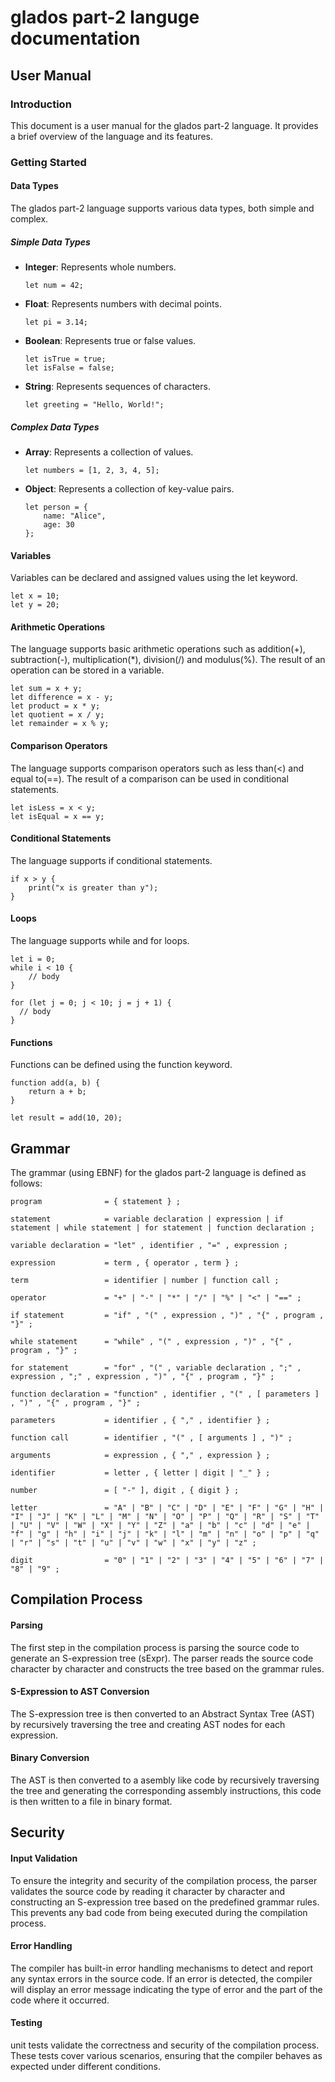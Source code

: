 # glados part-2 languge documentation

## User Manual

### Introduction

This document is a user manual for the glados part-2 language. It provides a brief overview of the language and its features.

### Getting Started

#### Data Types

The glados part-2 language supports various data types, both simple and complex.

##### Simple Data Types

- **Integer**: Represents whole numbers.
  ```glados
  let num = 42;
  ```
- **Float**: Represents numbers with decimal points.
  ```glados
  let pi = 3.14;
  ```
- **Boolean**: Represents true or false values.
  ```glados
  let isTrue = true;
  let isFalse = false;
  ```
- **String**: Represents sequences of characters.
  ```glados
  let greeting = "Hello, World!";
  ```

##### Complex Data Types

- **Array**: Represents a collection of values.
  ```glados
  let numbers = [1, 2, 3, 4, 5];
  ```
- **Object**: Represents a collection of key-value pairs.
  ```glados
  let person = {
      name: "Alice",
      age: 30
  };
  ```

#### Variables

Variables can be declared and assigned values using the let keyword.

```glados
let x = 10;
let y = 20;
```

#### Arithmetic Operations

The language supports basic arithmetic operations such as addition(+), subtraction(-), multiplication(*), division(/) and modulus(%). The result of an operation can be stored in a variable.

```glados
let sum = x + y;
let difference = x - y;
let product = x * y;
let quotient = x / y;
let remainder = x % y;
```

#### Comparison Operators

The language supports comparison operators such as less than(<) and equal to(==). The result of a comparison can be used in conditional statements.

```glados
let isLess = x < y;
let isEqual = x == y;
```

#### Conditional Statements

The language supports if conditional statements.

```glados
if x > y {
    print("x is greater than y");
}
```

#### Loops

The language supports while and for loops.

```glados
let i = 0;
while i < 10 {
    // body
}
```

```glados
for (let j = 0; j < 10; j = j + 1) {
  // body
}
```

#### Functions

Functions can be defined using the function keyword.

```glados
function add(a, b) {
    return a + b;
}

let result = add(10, 20);
```

## Grammar

The grammar (using EBNF) for the glados part-2 language is defined as follows:

```
program              = { statement } ;

statement            = variable declaration | expression | if statement | while statement | for statement | function declaration ;

variable declaration = "let" , identifier , "=" , expression ;

expression           = term , { operator , term } ;

term                 = identifier | number | function call ;

operator             = "+" | "-" | "*" | "/" | "%" | "<" | "==" ;

if statement         = "if" , "(" , expression , ")" , "{" , program , "}" ;

while statement      = "while" , "(" , expression , ")" , "{" , program , "}" ;

for statement        = "for" , "(" , variable declaration , ";" , expression , ";" , expression , ")" , "{" , program , "}" ;

function declaration = "function" , identifier , "(" , [ parameters ] , ")" , "{" , program , "}" ;

parameters           = identifier , { "," , identifier } ;

function call        = identifier , "(" , [ arguments ] , ")" ;

arguments            = expression , { "," , expression } ;

identifier           = letter , { letter | digit | "_" } ;

number               = [ "-" ], digit , { digit } ;

letter               = "A" | "B" | "C" | "D" | "E" | "F" | "G" | "H" | "I" | "J" | "K" | "L" | "M" | "N" | "O" | "P" | "Q" | "R" | "S" | "T" | "U" | "V" | "W" | "X" | "Y" | "Z" | "a" | "b" | "c" | "d" | "e" | "f" | "g" | "h" | "i" | "j" | "k" | "l" | "m" | "n" | "o" | "p" | "q" | "r" | "s" | "t" | "u" | "v" | "w" | "x" | "y" | "z" ;

digit                = "0" | "1" | "2" | "3" | "4" | "5" | "6" | "7" | "8" | "9" ;
```

## Compilation Process

#### Parsing

The first step in the compilation process is parsing the source code to generate an S-expression tree (sExpr). The parser reads the source code character by character and constructs the tree based on the grammar rules.

#### S-Expression to AST Conversion

The S-expression tree is then converted to an Abstract Syntax Tree (AST) by recursively traversing the tree and creating AST nodes for each expression.

#### Binary Conversion

The AST is then converted to a asembly like code by recursively traversing the tree and generating the corresponding assembly instructions, this code is then written to a file in binary format.

## Security

#### Input Validation

To ensure the integrity and security of the compilation process, the parser validates the source code by reading it character by character and constructing an S-expression tree based on the predefined grammar rules. This prevents any bad code from being executed during the compilation process.

#### Error Handling

The compiler has built-in error handling mechanisms to detect and report any syntax errors in the source code. If an error is detected, the compiler will display an error message indicating the type of error and the part of the code where it occurred.

#### Testing

unit tests validate the correctness and security of the compilation process. These tests cover various scenarios, ensuring that the compiler behaves as expected under different conditions.
